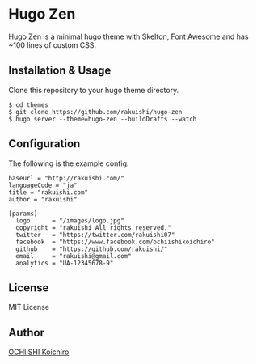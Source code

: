# Hugo Zen

Hugo Zen is a minimal hugo theme with [Skelton](https://github.com/dhg/Skeleton/), [Font Awesome](https://github.com/FortAwesome/Font-Awesome/) and has ~100 lines of custom CSS.

## Installation & Usage

Clone this repository to your hugo theme directory.

	$ cd themes
	$ git clone https://github.com/rakuishi/hugo-zen
	$ hugo server --theme=hugo-zen --buildDrafts --watch

## Configuration

The following is the example config:

	baseurl = "http://rakuishi.com/"
	languageCode = "ja"
	title = "rakuishi.com"
	author = "rakuishi"

	[params]
	  logo      = "/images/logo.jpg"
	  copyright = "rakuishi All rights reserved."
	  twitter   = "https://twitter.com/rakuishi07"
	  facebook  = "https://www.facebook.com/ochiishikoichiro"
	  github    = "https://github.com/rakuishi/"
	  email     = "rakuishi@gmail.com"
	  analytics = "UA-12345678-9"

## License

MIT License

## Author

[OCHIISHI Koichiro](https://github.com/rakuishi)
